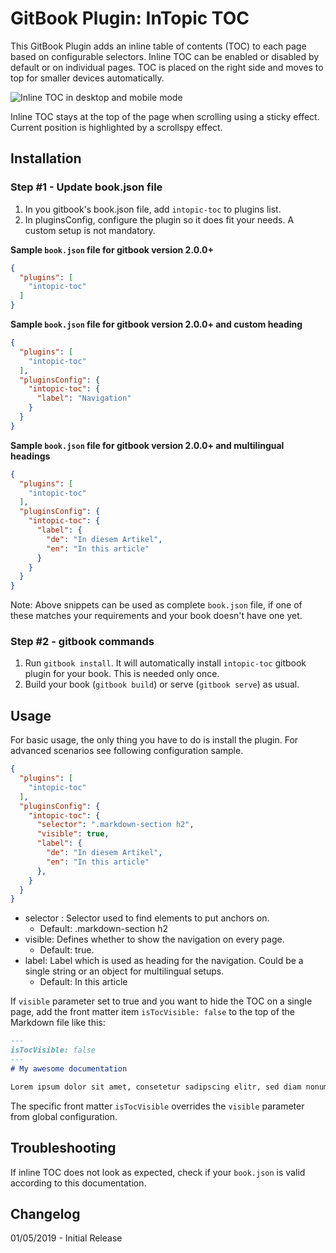 # GitBook Plugin: InTopic TOC

This GitBook Plugin adds an inline table of contents (TOC) to each page based on configurable selectors. Inline TOC can be enabled or disabled by default or on individual pages. TOC is placed on the right side and moves to top for smaller devices automatically.

![Inline TOC in desktop and mobile mode](https://user-images.githubusercontent.com/44210522/50728477-ab322680-112a-11e9-92da-4de20e17758d.png)

Inline TOC stays at the top of the page when scrolling using a sticky effect. Current position is highlighted by a scrollspy effect.

## Installation

### Step #1 - Update book.json file

1. In you gitbook's book.json file, add `intopic-toc` to plugins list.
2. In pluginsConfig, configure the plugin so it does fit your needs. A custom setup is not mandatory.

**Sample `book.json` file for gitbook version 2.0.0+**

```json
{
  "plugins": [
    "intopic-toc"
  ]
}
```

**Sample `book.json` file for gitbook version 2.0.0+ and custom heading**

```json
{
  "plugins": [
    "intopic-toc"
  ],
  "pluginsConfig": {
    "intopic-toc": {
      "label": "Navigation"
    }
  }
}
```

**Sample `book.json` file for gitbook version 2.0.0+  and multilingual headings**

```json
{
  "plugins": [
    "intopic-toc"
  ],
  "pluginsConfig": {
    "intopic-toc": {
      "label": {
        "de": "In diesem Artikel",
        "en": "In this article"
      }
    }
  }
}
```

Note: Above snippets can be used as complete `book.json` file, if one of these matches your requirements and your book doesn't have one yet.

### Step #2 - gitbook commands

1. Run `gitbook install`. It will automatically install `intopic-toc` gitbook plugin for your book. This is needed only once.
2. Build your book (`gitbook build`) or serve (`gitbook serve`) as usual.

## Usage

For basic usage, the only thing you have to do is install the plugin. For advanced scenarios see following configuration sample.

```json
{
  "plugins": [
    "intopic-toc"
  ],
  "pluginsConfig": {
    "intopic-toc": {
      "selector": ".markdown-section h2",
      "visible": true,
      "label": {
        "de": "In diesem Artikel",
        "en": "In this article"
      },
    }
  }
}
```

* selector : Selector used to find elements to put anchors on.
  * Default: .markdown-section h2
* visible: Defines whether to show the navigation on every page.
  * Default: true.
* label: Label which is used as heading for the navigation. Could be a single string or an object for multilingual setups.
  * Default: In this article

If `visible` parameter set to true and you want to hide the TOC on a single page, add the front matter item `isTocVisible: false` to the top of the Markdown file like this:

```markdown
---
isTocVisible: false
---
# My awesome documentation

Lorem ipsum dolor sit amet, consetetur sadipscing elitr, sed diam nonumy eirmod tempor invidunt ut labore et dolore magna aliquyam erat, sed diam voluptua.
```

The specific front matter `isTocVisible` overrides the `visible` parameter from global configuration.

## Troubleshooting

If inline TOC does not look as expected, check if your `book.json` is valid according to this documentation.

## Changelog
01/05/2019 - Initial Release
